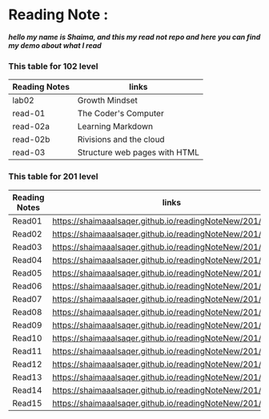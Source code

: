 # Reading Note :
***hello my name is Shaima, and this my read not repo and here you can find my demo about what I read***
### This table for 102 level
| Reading Notes	  | links                        |
| -----------     | ----------------------       |
| lab02           | Growth Mindset               |
| read-01         | The Coder's Computer         |
| read-02a        | Learning Markdown            |
| read-02b        | Rivisions and the cloud      |
| read-03         | Structure web pages with HTML|


### This table for 201 level
| Reading Notes	   | links                                                      |
| -----------      | ---------------------------------------------------------  |
| Read01           | https://shaimaaalsaqer.github.io/readingNoteNew/201/Read01 |
| Read02           | https://shaimaaalsaqer.github.io/readingNoteNew/201/Read2  |
| Read03           | https://shaimaaalsaqer.github.io/readingNoteNew/201/Read3  |
| Read04           | https://shaimaaalsaqer.github.io/readingNoteNew/201/Read04 |
| Read05           | https://shaimaaalsaqer.github.io/readingNoteNew/201/Read05 |
| Read06           | https://shaimaaalsaqer.github.io/readingNoteNew/201/Read06 |
| Read07           | https://shaimaaalsaqer.github.io/readingNoteNew/201/Read07 |
| Read08           | https://shaimaaalsaqer.github.io/readingNoteNew/201/Read08 |
| Read09           | https://shaimaaalsaqer.github.io/readingNoteNew/201/Read09 |
| Read10           | https://shaimaaalsaqer.github.io/readingNoteNew/201/Read10 |
| Read11           | https://shaimaaalsaqer.github.io/readingNoteNew/201/Read11 |
| Read12           | https://shaimaaalsaqer.github.io/readingNoteNew/201/Read12 |
| Read13           | https://shaimaaalsaqer.github.io/readingNoteNew/201/Read13 |
| Read14           | https://shaimaaalsaqer.github.io/readingNoteNew/201/Read14 |
| Read15           | https://shaimaaalsaqer.github.io/readingNoteNew/201/Read15 |
